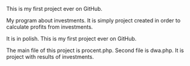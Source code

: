 This is my first project ever on GitHub.


My program about investments. It is simply project created in order 
to calculate profits from investments.

It is in polish. This is my first project ever on GitHub.

The main file of this project is procent.php. Second file is dwa.php. 
It is project with results of investments.
